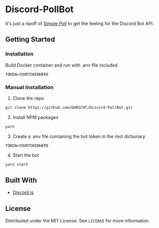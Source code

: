 # Discord-PollBot

It's just a ripoff of [Simple Poll](https://top.gg/bot/simplepoll) to get the feeling for the Discord Bot API.

## Getting Started

### Installation

Build Docker container and run with .env file included.

```
TOKEN=YOURTOKENHERE
```

### Manual Installation

1.  Clone the repo

```sh
git clone https://github.com/GHOSCHT/Discord-PollBot.git
```

2.  Install NPM packages

```sh
yarn
```

3. Create a .env file containing the bot token in the root dictionary

```
TOKEN=YOURTOKENHERE
```

4. Start the bot

```sh
yarn start
```

## Built With

-   [Discord.js](https://discord.js.org/)

## License

Distributed under the MIT License. See `LICENSE` for more information.
